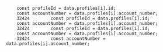         const profileId = data.profiles[i].id;
        const accountNumber = data.profiles[i].account_number;
        32424        const profileId = data.profiles[i].id;
        const accountNumber = data.profiles[i].account_number;
        32424        const profileId = data.profiles[i].id;
        const accountNumber = data.profiles[i].account_number;
        32424        const accountNumber = data.profiles[i].account_number;
